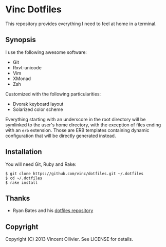 Vinc Dotfiles
=============

This repository provides everything I need to feel at home in a terminal.


Synopsis
--------

I use the following awesome software:

* Git
* Rxvt-unicode
* Vim
* XMonad
* Zsh

Customized with the following particularities:

* Dvorak keyboard layout
* Solarized color scheme

Everything starting with an underscore in the root directory will be symlinked
to the user's home directory, with the exception of files ending with an `erb`
extension. Those are ERB templates containing dynamic configuration that will
be directly generated instead.


Installation
------------

You will need Git, Ruby and Rake:

    $ git clone https://github.com/vinc/dotfiles.git ~/.dotfiles
    $ cd ~/.dotfiles
    $ rake install


Thanks
------

* Ryan Bates and his [dotfiles repository](https://github.com/ryanb/dotfiles)


Copyright
---------

Copyright (C) 2013 Vincent Ollivier. See LICENSE for details.
